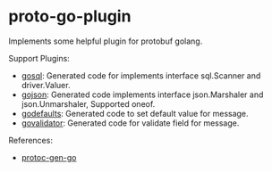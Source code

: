 # proto-go-plugin

Implements some helpful plugin for protobuf golang.

Support Plugins:
- [gosql](xgo/docs/gosql.md): Generated code for implements interface sql.Scanner and driver.Valuer. 
- [gojson](xgo/docs/gojson.md): Generated code implements interface json.Marshaler and json.Unmarshaler, Supported oneof.  
- [godefaults](xgo/docs/godefaults.md): Generated code to set default value for message.
- [govalidator](xgo/docs/govalidator.md): Generated code for validate field for message.

References:
 - [protoc-gen-go](google.golang.org/protobuf/cmd/protoc-gen-go/internal_gengo)
